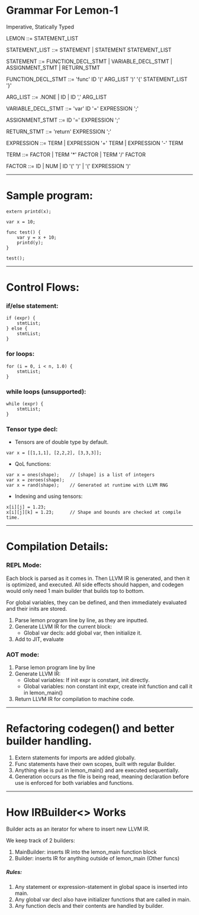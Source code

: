 
# Grammar For Lemon-1 
Imperative, Statically Typed

LEMON           ::= STATEMENT_LIST

STATEMENT_LIST  ::= STATEMENT
                  | STATEMENT STATEMENT_LIST

STATEMENT       ::= FUNCTION_DECL_STMT
                  | VARIABLE_DECL_STMT
                  | ASSIGNMENT_STMT
                  | RETURN_STMT

FUNCTION_DECL_STMT  ::= 'func' ID '(' ARG_LIST ')' '{' STATEMENT_LIST '}'

ARG_LIST            ::= .NONE
                      | ID
                      | ID ',' ARG_LIST

VARIABLE_DECL_STMT  ::= 'var' ID '=' EXPRESSION ';'

ASSIGNMENT_STMT     ::= ID '=' EXPRESSION ';'

RETURN_STMT         ::= 'return' EXPRESSION ';'

EXPRESSION          ::= TERM
                      | EXPRESSION '+' TERM 
                      | EXPRESSION '-' TERM

TERM                ::= FACTOR
                      | TERM '*' FACTOR
                      | TERM '/' FACTOR

FACTOR              ::= ID
                      | NUM
                      | ID '(' ')'
                      | '(' EXPRESSION ')'



---

# Sample program:
```
extern printd(x);

var x = 10;

func test() {
    var y = x + 10;
    printd(y);
}

test();
```

---

# Control Flows:
### if/else statement: 
```
if (expr) {
    stmtList;
} else {
    stmtList;
}
```

### for loops:
```
for (i = 0, i < n, 1.0) {
    stmtList;
}
```

### while loops (unsupported):
```
while (expr) {
    stmtList;
}
```

### Tensor type decl:
- Tensors are of double type by default.
```
var x = [[1,1,1], [2,2,2], [3,3,3]];
```

- QoL functions:
```
var x = ones(shape);    // [shape] is a list of integers
var x = zeroes(shape);   
var x = rand(shape);    // Generated at runtime with LLVM RNG
```

- Indexing and using tensors:
```
x[i][j] = 1.23;
x[i][j][k] = 1.23;      // Shape and bounds are checked at compile time.
```


---
# Compilation Details:
### REPL Mode:
Each block is parsed as it comes in.
Then LLVM IR is generated, and then it is optimized, and executed.
All side effects should happen, and codegen would only need 1 main builder 
that builds top to bottom.

For global variables, they can be defined, and then immediately evaluated
and their inits are stored.

1. Parse lemon program line by line, as they are inputted.
2. Generate LLVM IR for the current block:
    - Global var decls: add global var, then initialize it.
3. Add to JIT, evaluate

### AOT mode:
1. Parse lemon program line by line
2. Generate LLVM IR:
    - Global variables: If init expr is constant, init directly.
    - Global variables: non constant init expr, create init function and call it in lemon_main()
3. Return LLVM IR for compilation to machine code.


---
# Refactoring codegen() and better builder handling.
1. Extern statements for imports are added globally.
2. Func statements have their own scopes, built with regular Builder.
3. Anything else is put in lemon_main() and are executed sequentially.
4. Generation occurs as the file is being read, meaning declaration before
   use is enforced for both variables and functions.


---
# How IRBuilder<> Works
Builder acts as an iterator for where to insert new LLVM IR.

We keep track of 2 builders:
1. MainBuilder: inserts IR into the lemon_main function block
2. Builder: inserts IR for anything outside of lemon_main (Other funcs)

##### Rules:
1. Any statement or expression-statement in global space is inserted into main.
2. Any global var decl also have initializer functions that are called in main.
3. Any function decls and their contents are handled by builder.